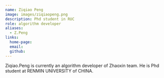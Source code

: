 ```yaml
---
name: Ziqiao Peng
image: images/ziqiaopeng.png
description: Phd student in RUC
role: algorithm developer
aliases:
  - Z.Peng
links:
  home-page: 
  email: 
  github: 
---
```


Ziqiao.Peng is currently an algorithm developer of Zhaoxin team.
He is Phd student at RENMIN UNIVERSITY of CHINA.
